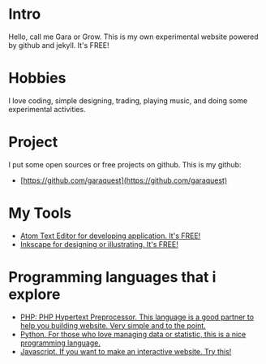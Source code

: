 # Intro

Hello, call me Gara or Grow. This is my own experimental website powered by github and jekyll. It's FREE!

# Hobbies

I love coding, simple designing, trading, playing music, and doing some experimental activities.

# Project

I put some open sources or free projects on github. This is my github:
 * [https://github.com/garaquest](https://github.com/garaquest)

# My Tools

* [Atom Text Editor for developing application. It's FREE!](https://atom.io)
* [Inkscape for designing or illustrating. It's FREE!](https://Inkscape.org)

# Programming languages that i explore

* [PHP: PHP Hypertext Preprocessor. This language is a good partner to help you building website. Very simple and to the point.](https://php.org)
* [Python. For those who love managing data or statistic, this is a nice programming language.](https://python.org)
* [Javascript. If you want to make an interactive website. Try this!](https://javascript.com)
